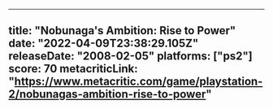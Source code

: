 
---
title: "Nobunaga's Ambition: Rise to Power"
date: "2022-04-09T23:38:29.105Z"
releaseDate: "2008-02-05"
platforms: ["ps2"]
score: 70
metacriticLink: "https://www.metacritic.com/game/playstation-2/nobunagas-ambition-rise-to-power"
---
